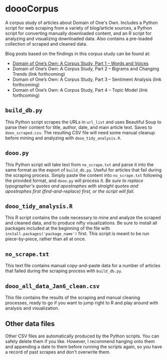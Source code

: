 # doooCorpus
A corpus study of articles about Domain of One's Own. Includes a Python script for web scraping from a variety of blog/article sources, a Python script for converting manually downloaded content, and an R script for analyzing and visualizing downloaded data. Also contains a pre-loaded collection of scraped and cleaned data.

Blog posts based on the findings in this corpus study can be found at:

- [Domain of One’s Own: A Corpus Study, Part 1 – Words and Voices](http://umwdtlt.com/domain-of-ones-own-a-corpus-study-part-1-words-and-voices/)  
- Domain of One’s Own: A Corpus Study, Part 2 – Bigrams and Changing Trends (link forthcoming)  
- Domain of One’s Own: A Corpus Study, Part 3 – Sentiment Analysis (link forthcoming)  
- Domain of One’s Own: A Corpus Study, Part 4 – Topic Model (link forthcoming)  

## `build_db.py`

This Python script scrapes the URLs in `url_list` and uses Beautiful Soup to parse their content for title, author, date, and main article text. Saves to `dooo_scraped.csv`. The resulting CSV file will need some manual cleanup before mining and analyzing with `dooo_tidy_analysis.R`.

## `dooo.py`

This Python script will take text from `no_scrape.txt` and parse it into the same format as the export of `build_db.py`. Useful for articles that fail during the scraping process. Simply paste the content into `no_scrape.txt` following the provided format, and `dooo.py` will process it. *Be sure to replace typographer's quotes and apostrophes with straight quotes and apostrophes first (find-and-replace) first, or the script will fail.*

## `dooo_tidy_analysis.R`

This R script contains the code necessary to mine and analyze the scraped and cleaned data, and to produce nifty visualizations. Be sure to install all packages included at the beginning of the file with `install.packages('package_name')` first. This script is meant to be run piece-by-piece, rather than all at once.

## `no_scrape.txt`

This text file contains manual copy-and-paste data for a number of articles that failed during the scraping process with `build_db.py`. 

## `dooo_all_data_Jan6_clean.csv`

This file contains the results of the scraping and manual cleaning processes, ready to go if you want to jump right to R and play around with analysis and visualization.

## Other data files

Other CSV files are automatically produced by the Python scripts. You can safely delete them if you like. However, I recommend hanging onto them and appending a date to them before running the scripts again, so you have a record of past scrapes and don't overwrite them.